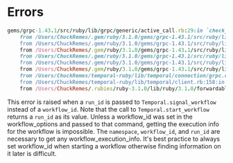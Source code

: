 
# Errors

```ruby
gems/grpc-1.43.1/src/ruby/lib/grpc/generic/active_call.rb:29:in `check_status': 5:5:sql: no rows in result set. debug_error_string:{"created":"@1643644553.347306000","description":"Error received from peer ipv6:[::1]:7233","file":"src/core/lib/surface/call.cc","file_line":1075,"grpc_message":"sql: no rows in result set","grpc_status":5} (GRPC::NotFound)
	from /Users/ChuckRemes/.gem/ruby/3.1.0/gems/grpc-1.43.1/src/ruby/lib/grpc/generic/active_call.rb:180:in `attach_status_results_and_complete_call'
	from /Users/ChuckRemes/.gem/ruby/3.1.0/gems/grpc-1.43.1/src/ruby/lib/grpc/generic/active_call.rb:376:in `request_response'
	from /Users/ChuckRemes/.gem/ruby/3.1.0/gems/grpc-1.43.1/src/ruby/lib/grpc/generic/client_stub.rb:180:in `block in request_response'
	from /Users/ChuckRemes/.gem/ruby/3.1.0/gems/grpc-1.43.1/src/ruby/lib/grpc/generic/interceptors.rb:170:in `intercept!'
	from /Users/ChuckRemes/.gem/ruby/3.1.0/gems/grpc-1.43.1/src/ruby/lib/grpc/generic/client_stub.rb:179:in `request_response'
	from /Users/ChuckRemes/.gem/ruby/3.1.0/gems/grpc-1.43.1/src/ruby/lib/grpc/generic/service.rb:171:in `block (3 levels) in rpc_stub_class'
	from /Users/ChuckRemes/temporal-ruby/lib/temporal/connection/grpc.rb:296:in `signal_workflow_execution'
	from /Users/ChuckRemes/temporal-ruby/lib/temporal/client.rb:158:in `signal_workflow'
	from /Users/ChuckRemes/.rubies/ruby-3.1.0/lib/ruby/3.1.0/forwardable.rb:238:in `signal_workflow'
```

This error is raised when a `run_id` is passed to `Temporal.signal_workflow` instead of a `workflow_id`.
Note that the call to `Temporal.start_workflow` returns a `run_id` as its value. Unless a workflow_id
was set in the workflow_options and passed to that command, getting the execution info for the workflow
is impossible. The `namespace`, `workflow_id`, and `run_id` are necessary to get any workflow_execution_info.
It's best practice to always set workflow_id when starting a workflow otherwise finding information on
it later is difficult.
